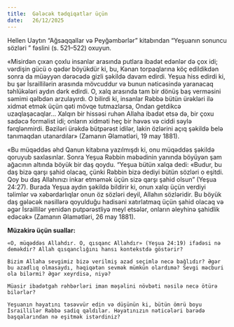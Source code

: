 ```yaml
---
title:  Gələcək tədqiqatlar üçün
date:   26/12/2025
---
```


Hellen Uaytın “Ağsaqqallar və Peyğəmbərlər” kitabından “Yeşuanın sonuncu sözləri ” fəslini (s. 521–522) oxuyun.

«Misirdən çıxan çoxlu insanlar arasında putlara ibadət edənlər də çox idi; vərdişin gücü o qədər böyükdür ki, bu, Kənan torpaqlarına köç edildikdən sonra da müəyyən dərəcədə gizli şəkildə davam edirdi. Yeşua hiss edirdi ki, bu şər İsraillilərin arasında mövcuddur və bunun nəticəsində yaranacaq təhlükələri aydın dərk edirdi. O, xalq arasında tam bir dönüş baş verməsini səmimi qəlbdən arzulayırdı. O bilirdi ki, insanlar Rəbbə bütün ürəkləri ilə xidmət etmək üçün qəti mövqe tutmazlarsa, Ondan getdikcə uzaqlaşacaqlar... Xalqın bir hissəsi ruhən Allaha ibadət etsə də, bir çoxu sadəcə formalist idi; onların xidməti heç bir həvəs və ciddi səylə fərqlənmirdi. Bəziləri ürəkdə bütpərəst idilər, lakin özlərini açıq şəkildə belə tanımaqdan utanardılar» (Zamanın Əlamətləri, 19 may 1881).

«Bu müqəddəs əhd Qanun kitabına yazılmışdı ki, onu müqəddəs şəkildə qoruyub saxlasınlar. Sonra Yeşua Rəbbin məbədinin yanında böyüyən şam ağacının altında böyük bir daş qoydu. “Yeşua bütün xalqa dedi: «Budur, bu daş bizə qarşı şahid olacaq, çünki Rəbbin bizə dediyi bütün sözləri o eşitdi. Qoy bu daş Allahınızı inkar etməmək üçün sizə qarşı şahid olsun” (Yeşua 24:27). Burada Yeşua aydın şəkildə bildirir ki, onun xalqı üçün verdiyi təlimlər və xəbərdarlıqlar onun öz sözləri deyil, Allahın sözləridir. Bu böyük daş gələcək nəsillərə qoyulduğu hadisəni xatırlatmaq üçün şahid olacaq və əgər İsraillilər yenidən putpərəstliyə meyl etsələr, onların əleyhinə şahidlik edəcək» (Zamanın Əlamətləri, 26 may 1881).

**Müzakirə üçün suallar:**

`«O, müqəddəs Allahdır. O, qısqanc Allahdır» (Yeşua 24:19) ifadəsi nə deməkdir? Allah qısqanclığını hansı kontekstdə göstərir?`

`Bizim Allaha sevgimiz bizə verilmiş azad seçimlə necə bağlıdır? Əgər bu azadlıq olmasaydı, həqiqətən sevmək mümkün olardımə? Sevgi məcburi ola bilərmi? Əgər xeyrdisə, niyə?`

`Müasir ibadətgah rəhbərləri iman məşəlini növbəti nəsilə necə ötürə bilərlər?`

`Yeşuanın həyatını təsəvvür edin və düşünün ki, bütün ömrü boyu İsraillilər Rəbbə sadiq qaldılar. Həyatınızın nəticələri barədə başqalarından nə eşitmək istərdiniz?`